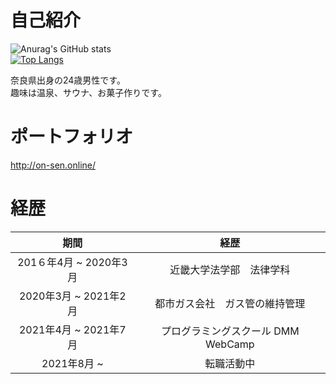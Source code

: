 # 自己紹介
![Anurag's GitHub stats](https://github-readme-stats.vercel.app/api?username=kajisan0415&show_icons=true&theme=dark)  
[![Top Langs](https://github-readme-stats.vercel.app/api/top-langs/?username=kajisan0415&layout=compact&theme=dracula)](https://github.com/anuraghazra/github-readme-stats)


奈良県出身の24歳男性です。  
趣味は温泉、サウナ、お菓子作りです。



# ポートフォリオ
http://on-sen.online/


# 経歴
|期間|経歴|
|:--:|:--:|
|201６年4月 ~ 2020年3月|近畿大学法学部　法律学科|
|2020年3月 ~ 2021年2月|都市ガス会社　ガス管の維持管理|
|2021年4月 ~ 2021年7月|プログラミングスクール DMM WebCamp|
|2021年8月 ~|転職活動中|
